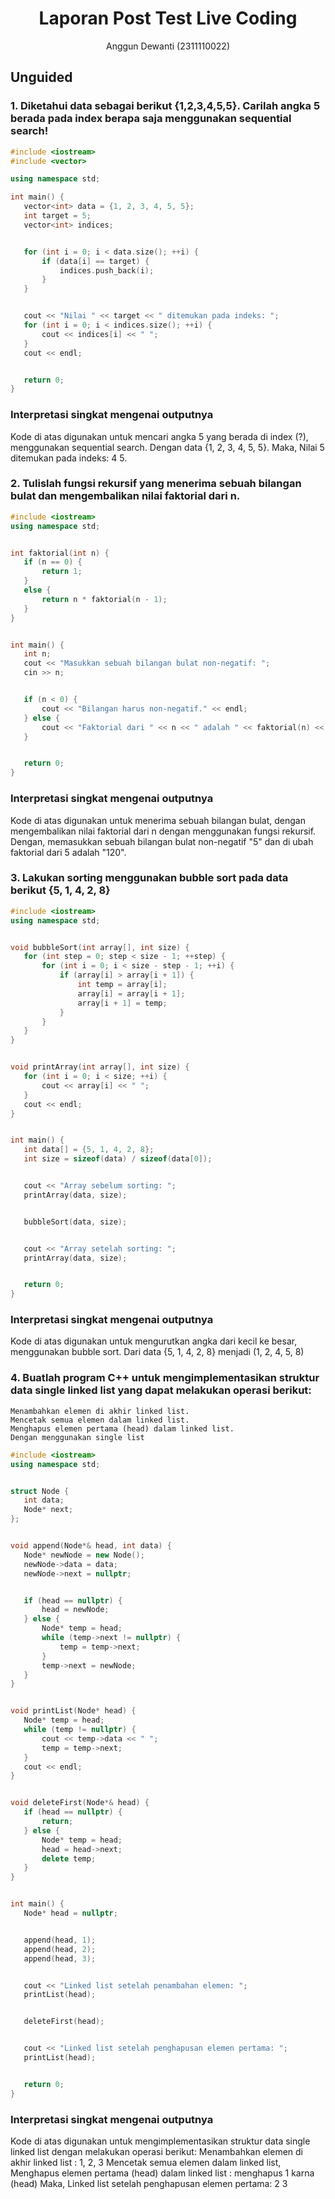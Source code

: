 # <h1 align="center">Laporan Post Test Live Coding</h1>
<p align="center">Anggun Dewanti (2311110022)</p>


## Unguided 

### 1. Diketahui data sebagai berikut {1,2,3,4,5,5}. Carilah angka 5 berada pada index berapa saja menggunakan sequential search!
```C++
#include <iostream>
#include <vector>

using namespace std;

int main() {
   vector<int> data = {1, 2, 3, 4, 5, 5};
   int target = 5;
   vector<int> indices;


   for (int i = 0; i < data.size(); ++i) {
       if (data[i] == target) {
           indices.push_back(i);
       }
   }


   cout << "Nilai " << target << " ditemukan pada indeks: ";
   for (int i = 0; i < indices.size(); ++i) {
       cout << indices[i] << " ";
   }
   cout << endl;


   return 0;
}
```

### Interpretasi singkat mengenai outputnya
Kode di atas digunakan untuk mencari angka 5 yang berada di index (?), menggunakan sequential search. Dengan data {1, 2, 3, 4, 5, 5}. Maka, Nilai 5 ditemukan pada indeks: 4 5. 



### 2. Tulislah fungsi rekursif yang menerima sebuah bilangan bulat dan mengembalikan nilai faktorial dari n.
```C++
#include <iostream>
using namespace std;


int faktorial(int n) {
   if (n == 0) {
       return 1;
   }
   else {
       return n * faktorial(n - 1);
   }
}


int main() {
   int n;
   cout << "Masukkan sebuah bilangan bulat non-negatif: ";
   cin >> n;


   if (n < 0) {
       cout << "Bilangan harus non-negatif." << endl;
   } else {
       cout << "Faktorial dari " << n << " adalah " << faktorial(n) << endl;
   }


   return 0;
}
```

### Interpretasi singkat mengenai outputnya
Kode di atas digunakan untuk menerima sebuah bilangan bulat, dengan mengembalikan nilai faktorial dari n dengan menggunakan fungsi rekursif. Dengan, memasukkan sebuah bilangan bulat non-negatif "5" dan di ubah faktorial dari 5 adalah "120".



### 3. Lakukan sorting menggunakan bubble sort pada data berikut {5, 1, 4, 2, 8}
```C++
#include <iostream>
using namespace std;


void bubbleSort(int array[], int size) {
   for (int step = 0; step < size - 1; ++step) {
       for (int i = 0; i < size - step - 1; ++i) {
           if (array[i] > array[i + 1]) {
               int temp = array[i];
               array[i] = array[i + 1];
               array[i + 1] = temp;
           }
       }
   }
}


void printArray(int array[], int size) {
   for (int i = 0; i < size; ++i) {
       cout << array[i] << " ";
   }
   cout << endl;
}


int main() {
   int data[] = {5, 1, 4, 2, 8};
   int size = sizeof(data) / sizeof(data[0]);


   cout << "Array sebelum sorting: ";
   printArray(data, size);


   bubbleSort(data, size);


   cout << "Array setelah sorting: ";
   printArray(data, size);


   return 0;
}
```

### Interpretasi singkat mengenai outputnya
Kode di atas digunakan untuk mengurutkan angka dari kecil ke besar, menggunakan bubble sort. Dari data {5, 1, 4, 2, 8} menjadi (1, 2, 4, 5, 8)



### 4. Buatlah program C++ untuk mengimplementasikan struktur data single linked list  yang dapat melakukan operasi berikut:
    Menambahkan elemen di akhir linked list.
    Mencetak semua elemen dalam linked list.
    Menghapus elemen pertama (head) dalam linked list.
    Dengan menggunakan single list
```C++
#include <iostream>
using namespace std;


struct Node {
   int data;
   Node* next;
};


void append(Node*& head, int data) {
   Node* newNode = new Node();
   newNode->data = data;
   newNode->next = nullptr;


   if (head == nullptr) {
       head = newNode;
   } else {
       Node* temp = head;
       while (temp->next != nullptr) {
           temp = temp->next;
       }
       temp->next = newNode;
   }
}


void printList(Node* head) {
   Node* temp = head;
   while (temp != nullptr) {
       cout << temp->data << " ";
       temp = temp->next;
   }
   cout << endl;
}


void deleteFirst(Node*& head) {
   if (head == nullptr) {
       return;
   } else {
       Node* temp = head;
       head = head->next;
       delete temp;
   }
}


int main() {
   Node* head = nullptr;


   append(head, 1);
   append(head, 2);
   append(head, 3);


   cout << "Linked list setelah penambahan elemen: ";
   printList(head);


   deleteFirst(head);


   cout << "Linked list setelah penghapusan elemen pertama: ";
   printList(head);


   return 0;
}
```

### Interpretasi singkat mengenai outputnya
Kode di atas digunakan untuk mengimplementasikan struktur data single linked list  dengan melakukan operasi berikut:
    Menambahkan elemen di akhir linked list : 1, 2, 3
    Mencetak semua elemen dalam linked list,
    Menghapus elemen pertama (head) dalam linked list : menghapus 1 karna (head)
    Maka, Linked list setelah penghapusan elemen pertama: 2 3
